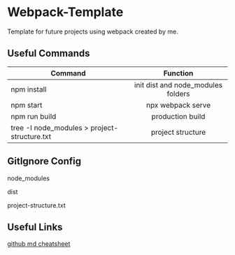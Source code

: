 # Webpack-Template

Template for future projects using webpack created by me.

## Useful Commands

| Command                                      |              Function              |
| -------------------------------------------- | :--------------------------------: |
| npm install                                  | init dist and node_modules folders |
| npm start                                    |         npx webpack serve          |
| npm run build                                |          production build          |
| tree -I node_modules > project-structure.txt |         project structure          |

## GitIgnore Config

node_modules

dist

project-structure.txt

## Useful Links

[github md cheatsheet](https://github.com/adam-p/markdown-here/wiki/markdown-cheatsheet)

